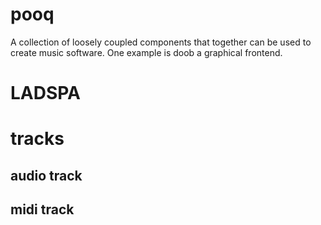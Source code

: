 # pooq

A collection of loosely coupled components that together 
can be used to create music software. One example is doob
a graphical frontend.

# LADSPA


# tracks

## audio track

## midi track
